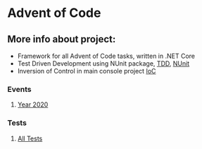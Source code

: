 # Advent of Code

## More info about project:
- Framework for all Advent of Code tasks, written in .NET Core
- Test Driven Development using NUnit package, [TDD](https://en.wikipedia.org/wiki/Test-driven_development), [NUnit](https://github.com/nunit/nunit)
- Inversion of Control in main console project [IoC](https://en.wikipedia.org/wiki/Inversion_of_control)

### Events
1. [Year 2020](https://github.com/mhalas/AdventOfCode/tree/main/src/AdventOfCode.Tasks/Year2020)

### Tests
1. [All Tests](https://github.com/mhalas/AdventOfCode/tree/main/src/AdventOfCode.Tests)
